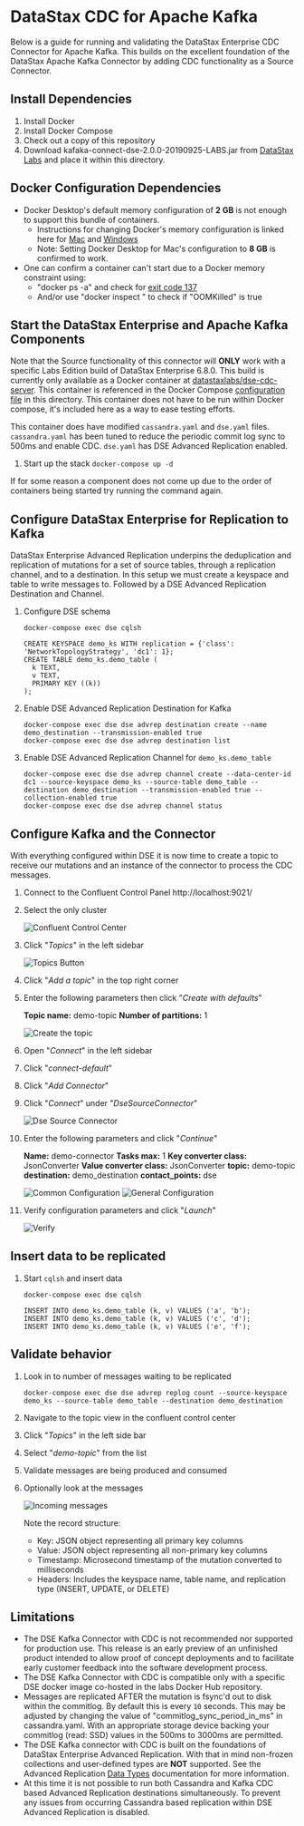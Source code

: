# DataStax CDC for Apache Kafka

Below is a guide for running and validating the DataStax Enterprise CDC
Connector for Apache Kafka. This builds on the excellent foundation of the
DataStax Apache Kafka Connector by adding CDC functionality as a Source
Connector.

## Install Dependencies

1. Install Docker
2. Install Docker Compose
3. Check out a copy of this repository
4. Download kafaka-connect-dse-2.0.0-20190925-LABS.jar from [DataStax
   Labs](https://downloads.datastax.com/#labs) and place it within this
   directory.

## Docker Configuration Dependencies

* Docker Desktop's default memory configuration of **2 GB** is not enough to support this bundle of containers.
  * Instructions for changing Docker's memory configuration is linked here for [Mac](https://docs.docker.com/docker-for-mac/) and [Windows](https://docs.docker.com/docker-for-windows/)
  * Note:  Setting Docker Desktop for Mac's configuration to **8 GB** is confirmed to work.
* One can confirm a container can't start due to a Docker memory constraint using:
  * "docker ps -a" and check for [exit code 137](https://success.docker.com/article/what-causes-a-container-to-exit-with-code-137)
  * And/or use "docker inspect <container id>" to check if "OOMKilled" is true

## Start the DataStax Enterprise and Apache Kafka Components

Note that the Source functionality of this connector will **ONLY** work with a
specific Labs Edition build of DataStax Enterprise 6.8.0. This build is
currently only available as a Docker container at
[datastaxlabs/dse-cdc-server](https://hub.docker.com/r/datastaxlabs/dse-cdc-server).
This container is referenced in the Docker Compose [configuration
file](https://github.com/datastax/labs/blob/master/kafka-connector-cdc/docker-compose.yml)
in this directory. This container does not have to be run within Docker compose,
it's included here as a way to ease testing efforts. 

This container does have modified `cassandra.yaml` and `dse.yaml` files.
`cassandra.yaml` has been tuned to reduce the periodic commit log sync to 500ms
and enable CDC. `dse.yaml` has DSE Advanced Replication enabled.

1. Start up the stack `docker-compose up -d`

If for some reason a component does not come up due to the order of containers
being started try running the command again.

## Configure DataStax Enterprise for Replication to Kafka
DataStax Enterprise Advanced Replication underpins the deduplication and
replication of mutations for a set of source tables, through a replication
channel, and to a destination. In this setup we must create a keyspace and table
to write messages to. Followed by a DSE Advanced Replication Destination and
Channel.

1. Configure DSE schema 

   ```
   docker-compose exec dse cqlsh
   ```

   ```
   CREATE KEYSPACE demo_ks WITH replication = {'class': 'NetworkTopologyStrategy', 'dc1': 1};
   CREATE TABLE demo_ks.demo_table (
     k TEXT,
     v TEXT,
     PRIMARY KEY ((k))
   );
   ```

2. Enable DSE Advanced Replication Destination for Kafka

   ```
   docker-compose exec dse dse advrep destination create --name demo_destination --transmission-enabled true
   docker-compose exec dse dse advrep destination list
   ```

3. Enable DSE Advanced Replication Channel for `demo_ks.demo_table`

   ```
   docker-compose exec dse dse advrep channel create --data-center-id dc1 --source-keyspace demo_ks --source-table demo_table --destination demo_destination --transmission-enabled true --collection-enabled true
   docker-compose exec dse dse advrep channel status
   ```

## Configure Kafka and the Connector
With everything configured within DSE it is now time to create a topic to
receive our mutations and an instance of the connector to process the CDC
messages.

1. Connect to the Confluent Control Panel http://localhost:9021/
2. Select the only cluster

   ![Confluent Control Center](images/control_center_cluster_selection.png)

3. Click "_Topics_" in the left sidebar

    ![Topics Button](images/topics_sidebar.png)

4. Click "_Add a topic_" in the top right corner
5. Enter the following parameters then click "_Create with defaults_"

    **Topic name:** demo-topic **Number of partitions:** 1

    ![Create the topic](images/create_topic.png)

6. Open "_Connect_" in the left sidebar
7. Click "_connect-default_"
8. Click "_Add Connector_"
9. Click "_Connect_" under "_DseSourceConnector_"

   ![Dse Source Connector](images/browse_connector_list.png)

10. Enter the following parameters and click "_Continue_"

    **Name:** demo-connector **Tasks max:** 1 **Key converter class:**
    JsonConverter **Value converter class:** JsonConverter **topic:** demo-topic
    **destination:** demo_destination **contact_points:** dse

    ![Common Configuration](images/add_connector_common.png) ![General
    Configuration](images/add_connector_general.png)

11. Verify configuration parameters and click "_Launch_"

    ![Verify](images/add_connector_verify.png)

## Insert data to be replicated
1. Start `cqlsh` and insert data

    ```
    docker-compose exec dse cqlsh
    ```

    ```
    INSERT INTO demo_ks.demo_table (k, v) VALUES ('a', 'b');
    INSERT INTO demo_ks.demo_table (k, v) VALUES ('c', 'd');
    INSERT INTO demo_ks.demo_table (k, v) VALUES ('e', 'f');
    ```

## Validate behavior

1. Look in to number of messages waiting to be replicated

    ```
    docker-compose exec dse dse advrep replog count --source-keyspace demo_ks --source-table demo_table --destination demo_destination
    ```
2. Navigate to the topic view in the confluent control center
3. Click "_Topics_" in the left side bar
4. Select "_demo-topic_" from the list
5. Validate messages are being produced and consumed
6. Optionally look at the messages

   ![Incoming messages](images/incoming_mutations.gif)

   Note the record structure:

   * Key: JSON object representing all primary key columns
   * Value: JSON object representing all non-primary key columns
   * Timestamp: Microsecond timestamp of the mutation converted to milliseconds
   * Headers: Includes the keyspace name, table name, and replication type
     (INSERT, UPDATE, or DELETE)

## Limitations
* The DSE Kafka Connector with CDC is not recommended nor supported for
  production use. This release is an early preview of an unfinished product
  intended to allow proof of concept deployments and to facilitate early
  customer feedback into the software development process.
* The DSE Kafka Connector with CDC is compatible only with a specific DSE docker
  image co-hosted in the labs Docker Hub repository.
* Messages are replicated AFTER the mutation is fsync'd out to disk within the
  commitlog. By default this is every `10` seconds. This may be adjusted by
  changing the value of "commitlog_sync_period_in_ms" in cassandra.yaml. With an
  appropriate storage device backing your commitlog (read: SSD) values in the
  500ms to 3000ms are permitted.
* The DSE Kafka connector with CDC is built on the foundations of DataStax
  Enterprise Advanced Replication. With that in mind non-frozen collections and
  user-defined types are **NOT** supported. See the Advanced Replication [Data
  Types](https://docs.datastax.com/en/dse/6.7/dse-dev/datastax_enterprise/advReplication/advRepDataTypes.html)
  documentation for more information. 
* At this time it is not possible to run both Cassandra and Kafka CDC based
  Advanced Replication destinations simultaneously. To prevent any issues from
  occurring Cassandra based replication within DSE Advanced Replication is
  disabled.
